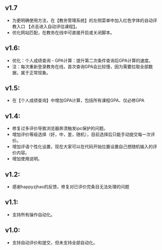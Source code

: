 ## v1.7
* 为更明确使用方法，在【教务管理系统】的左侧菜单中加入红色字体的自动评教入口 【点击进入自动评估课程】。
* 优化网站匹配，在教务在线中可直接开启或关闭脚本。

## v1.6:
* 优化：个人成绩查询 - GPA计算：提升第二次条件查询后GPA计算的速度。
* 注：每次重新登录教务在线，首次查询GPA会比较慢，因为需要拉取全部数据，属于正常现象。


## v1.5:
* 在【个人成绩查询】中增加GPA计算，包括所有课程GPA、仅必修GPA

## v1.4:
* 修复过多评价导致浏览器奔溃触发ipc保护的问题。
* 增加评价等级选择（好，中，差，随机），目前选择后只能手动提交每一次评价。
* 增加评语个性化设置，现在大家可以在代码开始位置设置自己想随机输入的评价内容。
* 增加使用说明。

## v1.2:
* 感谢happyzjhao的反馈，修复对已评价完条目无法处理的问题

## v1.1:
* 支持所有操作自动化。

## v1.0:
* 支持自动评价和提交，但未支持全部自动化。